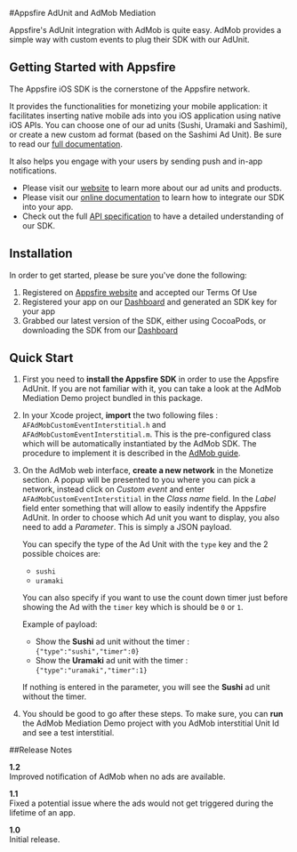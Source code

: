 #Appsfire AdUnit and AdMob Mediation

Appsfire's AdUnit integration with AdMob is quite easy. AdMob provides a simple way with custom events to plug their SDK with our AdUnit.

## Getting Started with Appsfire
The Appsfire iOS SDK is the cornerstone of the Appsfire network.

It provides the functionalities for monetizing your mobile application: it facilitates inserting native mobile ads into you iOS application using native iOS APIs. You can choose one of our ad units (Sushi, Uramaki and Sashimi), or create a new custom ad format (based on the Sashimi Ad Unit). Be sure to read our [full documentation](http://docs.appsfire.com/sdk/ios/integration-reference/Introduction).

It also helps you engage with your users by sending push and in-app notifications.

- Please visit our [website](http://appsfire.com) to learn more about our ad units and products.<br />
- Please visit our [online documentation](http://docs.appsfire.com/sdk/ios/integration-reference/Introduction) to learn how to integrate our SDK into your app.<br />
- Check out the full [API specification](http://docs.appsfire.com/sdk/ios/api-reference/) to have a detailed understanding of our SDK.

## Installation

In order to get started, please be sure you've done the following:

1. Registered on [Appsfire website](http://www.appsfire.com/) and accepted our Terms Of Use
2. Registered your app on our [Dashboard](http://dashboard.appsfire.com/) and generated an SDK key for your app
3. Grabbed our latest version of the SDK, either using CocoaPods, or downloading the SDK from our [Dashboard](http://dashboard.appsfire.com/app/doc)

## Quick Start
1. First you need to **install the Appsfire SDK** in order to use the Appsfire AdUnit. If you are not familiar with it, you can take a look at the AdMob Mediation Demo project bundled in this package.

2. In your Xcode project, **import** the two following files : `AFAdMobCustomEventInterstitial.h` and `AFAdMobCustomEventInterstitial.m`. This is the pre-configured class which will be automatically instantiated by the AdMob SDK. The procedure to implement it is described in the [AdMob guide](https://developers.google.com/mobile-ads-sdk/docs/admob/mediation#ios-customevents).

3. On the AdMob web interface, **create a new network** in the Monetize section. A popup will be presented to you where you can pick a network, instead click on *Custom event* and enter `AFAdMobCustomEventInterstitial` in the *Class name* field. In the *Label* field enter something that will allow to easily indentify the Appsfire AdUnit. In order to choose which Ad unit you want to display, you also need to add a *Parameter*. This is simply a JSON payload.

    You can specify the type of the Ad Unit with the `type` key and the 2 possible choices are:  
    - `sushi`  
    - `uramaki`

    You can also specify if you want to use the count down timer just before showing the Ad with the `timer` key which is should be `0` or `1`.

    Example of payload:  
    - Show the **Sushi** ad unit without the timer : `{"type":"sushi","timer":0}`  
    - Show the **Uramaki** ad unit with the timer : `{"type":"uramaki","timer":1}`

    If nothing is entered in the parameter, you will see the **Sushi** ad unit without the timer.

4. You should be good to go after these steps. To make sure, you can **run** the AdMob Mediation Demo project with you AdMob interstitial Unit Id and see a test interstitial.

##Release Notes

**1.2**  
Improved notification of AdMob when no ads are available.

**1.1**  
Fixed a potential issue where the ads would not get triggered during the lifetime of an app.

**1.0**  
Initial release.
